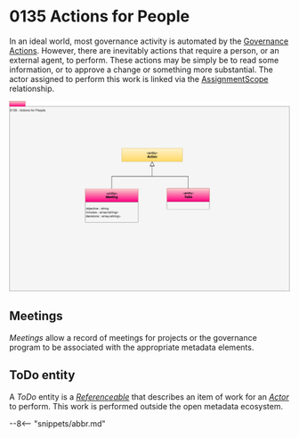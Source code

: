 <!-- SPDX-License-Identifier: CC-BY-4.0 -->
<!-- Copyright Contributors to the Egeria project. -->

# 0135 Actions for People

In an ideal world, most governance activity is automated by the [Governance Actions](/concepts/governance-action). However, there are inevitably actions that require a person, or an external agent, to perform. These actions may be simply be to read some information, or to approve a change or something more substantial.  The actor assigned to perform this work is linked via the [AssignmentScope](/types/1/0120-Assignment-Scopes) relationship.

![UML](0135-Actions-For-People.svg)

## Meetings

*Meetings* allow a record of meetings for projects or the governance program to be associated with the appropriate metadata elements.

## ToDo entity

A *ToDo* entity is a [*Referenceable*](/types/0/0010-Base-Model) that describes an item of work for an [*Actor*](/types/1/0110-Actors) to perform.  This work is performed outside the open metadata ecosystem.


--8<-- "snippets/abbr.md"
